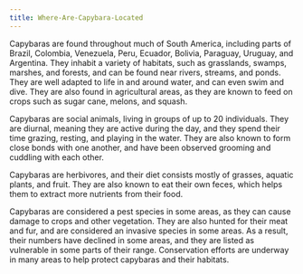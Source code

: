 ```yaml
---
title: Where-Are-Capybara-Located
---
```


Capybaras are found throughout much of South America, including parts of Brazil, Colombia, Venezuela, Peru, Ecuador, Bolivia, Paraguay, Uruguay, and Argentina. They inhabit a variety of habitats, such as grasslands, swamps, marshes, and forests, and can be found near rivers, streams, and ponds. They are well adapted to life in and around water, and can even swim and dive. They are also found in agricultural areas, as they are known to feed on crops such as sugar cane, melons, and squash.

Capybaras are social animals, living in groups of up to 20 individuals. They are diurnal, meaning they are active during the day, and they spend their time grazing, resting, and playing in the water. They are also known to form close bonds with one another, and have been observed grooming and cuddling with each other.

Capybaras are herbivores, and their diet consists mostly of grasses, aquatic plants, and fruit. They are also known to eat their own feces, which helps them to extract more nutrients from their food.

Capybaras are considered a pest species in some areas, as they can cause damage to crops and other vegetation. They are also hunted for their meat and fur, and are considered an invasive species in some areas. As a result, their numbers have declined in some areas, and they are listed as vulnerable in some parts of their range. Conservation efforts are underway in many areas to help protect capybaras and their habitats.